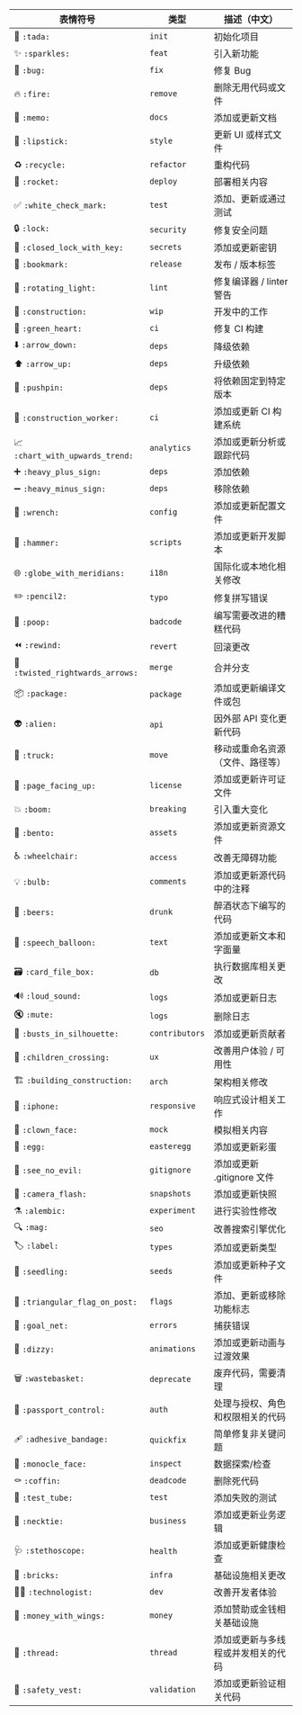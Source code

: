 | 表情符号                   | 类型             | 描述（中文）                           |
|----------------------------|------------------|---------------------------------------|
| 🎉 `:tada:`               | `init`          | 初始化项目                            |
| ✨ `:sparkles:`           | `feat`          | 引入新功能                            |
| 🐛 `:bug:`                | `fix`           | 修复 Bug                              |
| 🔥 `:fire:`               | `remove`        | 删除无用代码或文件                    |
| 📝 `:memo:`               | `docs`          | 添加或更新文档                        |
| 💄 `:lipstick:`           | `style`         | 更新 UI 或样式文件                    |
| ♻️ `:recycle:`            | `refactor`      | 重构代码                              |
| 🚀 `:rocket:`             | `deploy`        | 部署相关内容                          |
| ✅ `:white_check_mark:`   | `test`          | 添加、更新或通过测试                 |
| 🔒 `:lock:`               | `security`      | 修复安全问题                          |
| 🔐 `:closed_lock_with_key:`| `secrets`       | 添加或更新密钥                        |
| 🔖 `:bookmark:`           | `release`       | 发布 / 版本标签                      |
| 🚨 `:rotating_light:`     | `lint`          | 修复编译器 / linter 警告             |
| 🚧 `:construction:`       | `wip`           | 开发中的工作                          |
| 💚 `:green_heart:`        | `ci`            | 修复 CI 构建                         |
| ⬇️ `:arrow_down:`         | `deps`          | 降级依赖                             |
| ⬆️ `:arrow_up:`           | `deps`          | 升级依赖                             |
| 📌 `:pushpin:`            | `deps`          | 将依赖固定到特定版本                 |
| 👷 `:construction_worker:`| `ci`            | 添加或更新 CI 构建系统               |
| 📈 `:chart_with_upwards_trend:`| `analytics` | 添加或更新分析或跟踪代码             |
| ➕ `:heavy_plus_sign:`     | `deps`          | 添加依赖                             |
| ➖ `:heavy_minus_sign:`    | `deps`          | 移除依赖                             |
| 🔧 `:wrench:`             | `config`        | 添加或更新配置文件                    |
| 🔨 `:hammer:`             | `scripts`       | 添加或更新开发脚本                    |
| 🌐 `:globe_with_meridians:`| `i18n`          | 国际化或本地化相关修改                |
| ✏️ `:pencil2:`            | `typo`          | 修复拼写错误                          |
| 💩 `:poop:`               | `badcode`       | 编写需要改进的糟糕代码                |
| ⏪️ `:rewind:`             | `revert`        | 回滚更改                             |
| 🔀 `:twisted_rightwards_arrows:`| `merge`    | 合并分支                             |
| 📦️ `:package:`            | `package`       | 添加或更新编译文件或包                |
| 👽️ `:alien:`             | `api`           | 因外部 API 变化更新代码               |
| 🚚 `:truck:`              | `move`          | 移动或重命名资源（文件、路径等）       |
| 📄 `:page_facing_up:`     | `license`       | 添加或更新许可证文件                  |
| 💥 `:boom:`               | `breaking`      | 引入重大变化                          |
| 🍱 `:bento:`              | `assets`        | 添加或更新资源文件                    |
| ♿️ `:wheelchair:`         | `access`        | 改善无障碍功能                        |
| 💡 `:bulb:`               | `comments`      | 添加或更新源代码中的注释              |
| 🍻 `:beers:`              | `drunk`         | 醉酒状态下编写的代码                  |
| 💬 `:speech_balloon:`     | `text`          | 添加或更新文本和字面量                |
| 🗃️ `:card_file_box:`     | `db`            | 执行数据库相关更改                    |
| 🔊 `:loud_sound:`         | `logs`          | 添加或更新日志                        |
| 🔇 `:mute:`               | `logs`          | 删除日志                              |
| 👥 `:busts_in_silhouette:`| `contributors`  | 添加或更新贡献者                      |
| 🚸 `:children_crossing:`  | `ux`            | 改善用户体验 / 可用性                 |
| 🏗️ `:building_construction:`| `arch`      | 架构相关修改                          |
| 📱 `:iphone:`             | `responsive`    | 响应式设计相关工作                    |
| 🤡 `:clown_face:`         | `mock`          | 模拟相关内容                          |
| 🥚 `:egg:`                | `easteregg`     | 添加或更新彩蛋                        |
| 🙈 `:see_no_evil:`        | `gitignore`     | 添加或更新 .gitignore 文件            |
| 📸 `:camera_flash:`       | `snapshots`     | 添加或更新快照                        |
| ⚗️ `:alembic:`           | `experiment`    | 进行实验性修改                        |
| 🔍️ `:mag:`               | `seo`           | 改善搜索引擎优化                      |
| 🏷️ `:label:`             | `types`         | 添加或更新类型                        |
| 🌱 `:seedling:`           | `seeds`         | 添加或更新种子文件                    |
| 🚩 `:triangular_flag_on_post:`| `flags`     | 添加、更新或移除功能标志              |
| 🥅 `:goal_net:`           | `errors`        | 捕获错误                              |
| 💫 `:dizzy:`              | `animations`    | 添加或更新动画与过渡效果              |
| 🗑️ `:wastebasket:`       | `deprecate`     | 废弃代码，需要清理                    |
| 🛂 `:passport_control:`  | `auth`          | 处理与授权、角色和权限相关的代码      |
| 🩹 `:adhesive_bandage:`  | `quickfix`      | 简单修复非关键问题                   |
| 🧐 `:monocle_face:`       | `inspect`       | 数据探索/检查                         |
| ⚰️ `:coffin:`            | `deadcode`      | 删除死代码                            |
| 🧪 `:test_tube:`          | `test`          | 添加失败的测试                        |
| 👔 `:necktie:`            | `business`      | 添加或更新业务逻辑                    |
| 🩺 `:stethoscope:`       | `health`        | 添加或更新健康检查                    |
| 🧱 `:bricks:`            | `infra`         | 基础设施相关更改                      |
| 🧑‍💻 `:technologist:`    | `dev`           | 改善开发者体验                        |
| 💸 `:money_with_wings:`  | `money`         | 添加赞助或金钱相关基础设施            |
| 🧵 `:thread:`            | `thread`        | 添加或更新与多线程或并发相关的代码    |
| 🦺 `:safety_vest:`       | `validation`    | 添加或更新验证相关代码               |
